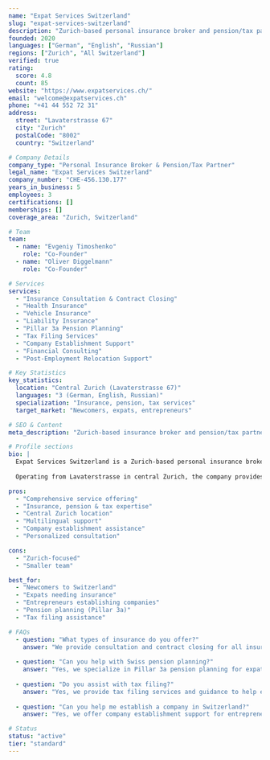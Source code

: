 ```yaml
---
name: "Expat Services Switzerland"
slug: "expat-services-switzerland"
description: "Zurich-based personal insurance broker and pension/tax partner specializing in comprehensive financial services for newcomers and expatriates settling in Switzerland."
founded: 2020
languages: ["German", "English", "Russian"]
regions: ["Zurich", "All Switzerland"]
verified: true
rating:
  score: 4.8
  count: 85
website: "https://www.expatservices.ch/"
email: "welcome@expatservices.ch"
phone: "+41 44 552 72 31"
address:
  street: "Lavaterstrasse 67"
  city: "Zurich"
  postalCode: "8002"
  country: "Switzerland"

# Company Details
company_type: "Personal Insurance Broker & Pension/Tax Partner"
legal_name: "Expat Services Switzerland"
company_number: "CHE-456.130.177"
years_in_business: 5
employees: 3
certifications: []
memberships: []
coverage_area: "Zurich, Switzerland"

# Team
team:
  - name: "Evgeniy Timoshenko"
    role: "Co-Founder"
  - name: "Oliver Diggelmann"
    role: "Co-Founder"

# Services
services:
  - "Insurance Consultation & Contract Closing"
  - "Health Insurance"
  - "Vehicle Insurance"
  - "Liability Insurance"
  - "Pillar 3a Pension Planning"
  - "Tax Filing Services"
  - "Company Establishment Support"
  - "Financial Consulting"
  - "Post-Employment Relocation Support"

# Key Statistics
key_statistics:
  location: "Central Zurich (Lavaterstrasse 67)"
  languages: "3 (German, English, Russian)"
  specialization: "Insurance, pension, tax services"
  target_market: "Newcomers, expats, entrepreneurs"

# SEO & Content
meta_description: "Zurich-based insurance broker and pension/tax partner helping expats with health insurance, Pillar 3a, tax filing, and company establishment in Switzerland."

# Profile sections
bio: |
  Expat Services Switzerland is a Zurich-based personal insurance broker and pension/tax partner founded by industry experts Evgeniy Timoshenko and Oliver Diggelmann, specializing in comprehensive financial services for newcomers and expatriates settling in Switzerland.
  
  Operating from Lavaterstrasse in central Zurich, the company provides personalized consultation and contract closing for all insurance types including health, vehicle, and liability, combined with Pillar 3a pension planning, tax filing services, and company establishment support for entrepreneurs. With multilingual consultation available in German, English, and Russian, Expat Services Switzerland delivers tailored solutions designed to help expats navigate Swiss insurance, pension, and tax systems while settling into their new Swiss life.

pros:
  - "Comprehensive service offering"
  - "Insurance, pension & tax expertise"
  - "Central Zurich location"
  - "Multilingual support"
  - "Company establishment assistance"
  - "Personalized consultation"

cons:
  - "Zurich-focused"
  - "Smaller team"

best_for:
  - "Newcomers to Switzerland"
  - "Expats needing insurance"
  - "Entrepreneurs establishing companies"
  - "Pension planning (Pillar 3a)"
  - "Tax filing assistance"

# FAQs
  - question: "What types of insurance do you offer?"
    answer: "We provide consultation and contract closing for all insurance types including health insurance, vehicle insurance, and liability insurance. We help you find the best coverage for your needs."
  
  - question: "Can you help with Swiss pension planning?"
    answer: "Yes, we specialize in Pillar 3a pension planning for expats. We'll help you understand the Swiss pension system and optimize your retirement savings."
  
  - question: "Do you assist with tax filing?"
    answer: "Yes, we provide tax filing services and guidance to help expats navigate the Swiss tax system. We can assist with annual tax returns and tax optimization."
  
  - question: "Can you help me establish a company in Switzerland?"
    answer: "Yes, we offer company establishment support for entrepreneurs, including legal structure advice, registration assistance, and ongoing financial consulting."

# Status
status: "active"
tier: "standard"
---
```


